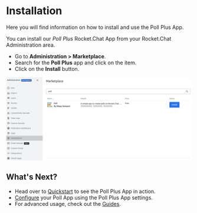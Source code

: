 # Installation

Here you will find information on how to install and use the Poll Plus App.

You can install our _Poll Plus_ Rocket.Chat App from your Rocket.Chat Administration area.

- Go to **Administration &gt; Marketplace**.
- Search for the **Poll Plus** app and click on the item.
- Click on the **Install** button.

![](../../../.gitbook/assets/poll_installation.jpg)

## What's Next?
- Head over to [Quickstart](./quickstart.md) to see the Poll Plus App in action.
- [Configure](./poll-plus-app-configuration/settings.md) your Poll App using the Poll Plus App settings.
- For advanced usage, check out the [Guides](./guides/mixed-visibility-polls.md).
